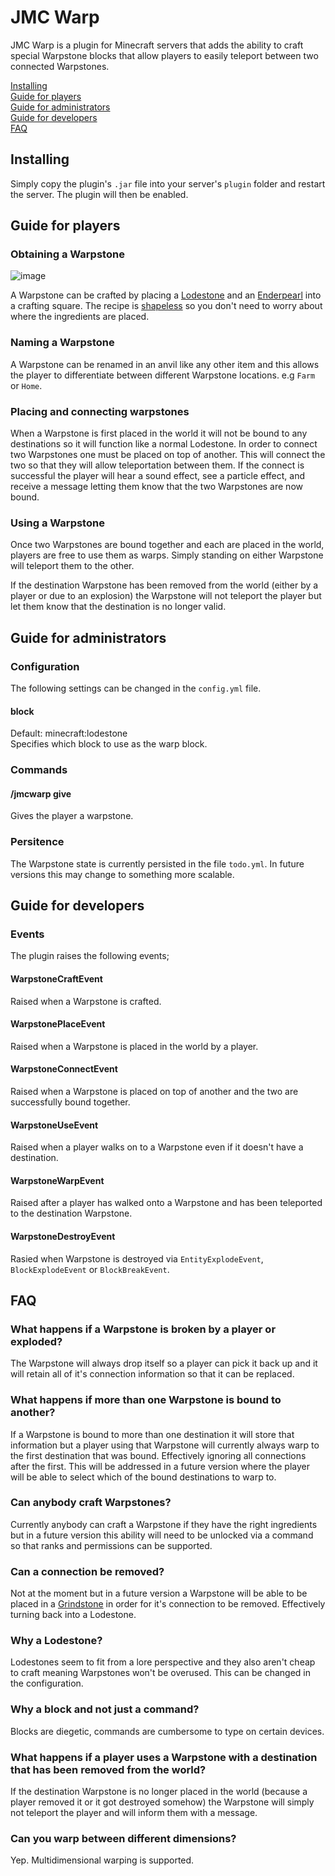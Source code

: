 # JMC Warp
JMC Warp is a plugin for Minecraft servers that adds the ability to craft special Warpstone blocks that allow players to easily teleport between two connected Warpstones.

[Installing](https://github.com/AdamJamesNaylor/jmc-warp/blob/main/README.md#installing)  
[Guide for players](https://github.com/AdamJamesNaylor/jmc-warp/blob/main/README.md#guide-for-players)  
[Guide for administrators](https://github.com/AdamJamesNaylor/jmc-warp/blob/main/README.md#guide-for-administrators)  
[Guide for developers](https://github.com/AdamJamesNaylor/jmc-warp/blob/main/README.md#guide-for-developers)  
[FAQ](https://github.com/AdamJamesNaylor/jmc-warp/blob/main/README.md#faq)  

## Installing
Simply copy the plugin's `.jar` file into your server's `plugin` folder and restart the server. The plugin will then be enabled.

## Guide for players

### Obtaining a Warpstone
![image](https://github.com/AdamJamesNaylor/jmc-warp/assets/1583720/8849d82f-2bf4-445f-a0bd-872064a2c352)

A Warpstone can be crafted by placing a [Lodestone](https://minecraft.fandom.com/wiki/Lodestone) and an [Enderpearl](https://minecraft.fandom.com/wiki/Ender_Pearl) into a crafting square. The recipe is [shapeless](https://minecraft.wiki/w/Crafting#Basic_crafting) so you don't need to worry about where the ingredients are placed.

### Naming a Warpstone
A Warpstone can be renamed in an anvil like any other item and this allows the player to differentiate between different Warpstone locations. e.g `Farm` or `Home`.

### Placing and connecting warpstones
When a Warpstone is first placed in the world it will not be bound to any destinations so it will function like a normal Lodestone. In order to connect two Warpstones one must be placed on top of another. This will connect the two so that they will allow teleportation between them. If the connect is successful the player will hear a sound effect, see a particle effect, and receive a message letting them know that the two Warpstones are now bound.

### Using a Warpstone
Once two Warpstones are bound together and each are placed in the world, players are free to use them as warps. Simply standing on either Warpstone will teleport them to the other.

If the destination Warpstone has been removed from the world (either by a player or due to an explosion) the Warpstone will not teleport the player but let them know that the destination is no longer valid.

## Guide for administrators

### Configuration

The following settings can be changed in the `config.yml` file.

#### block

Default: minecraft:lodestone  
Specifies which block to use as the warp block.

### Commands

#### /jmcwarp give
Gives the player a warpstone.

### Persitence
The Warpstone state is currently persisted in the file `todo.yml`. In future versions this may change to something more scalable.

## Guide for developers

### Events
The plugin raises the following events;
#### WarpstoneCraftEvent
Raised when a Warpstone is crafted.
#### WarpstonePlaceEvent
Raised when a Warpstone is placed in the world by a player.
#### WarpstoneConnectEvent
Raised when a Warpstone is placed on top of another and the two are successfully bound together.
#### WarpstoneUseEvent
Raised when a player walks on to a Warpstone even if it doesn't have a destination.
#### WarpstoneWarpEvent
Raised after a player has walked onto a Warpstone and has been teleported to the destination Warpstone.
#### WarpstoneDestroyEvent
Rasied when Warpstone is destroyed via `EntityExplodeEvent`, `BlockExplodeEvent` or `BlockBreakEvent`.

## FAQ

### What happens if a Warpstone is broken by a player or exploded?
The Warpstone will always drop itself so a player can pick it back up and it will retain all of it's connection information so that it can be replaced.

### What happens if more than one Warpstone is bound to another?
If a Warpstone is bound to more than one destination it will store that information but a player using that Warpstone will currently always warp to the first destination that was bound. Effectively ignoring all connections after the first. This will be addressed in a future version where the player will be able to select which of the bound destinations to warp to.

### Can anybody craft Warpstones?
Currently anybody can craft a Warpstone if they have the right ingredients but in a future version this ability will need to be unlocked via a command so that ranks and permissions can be supported.

### Can a connection be removed?
Not at the moment but in a future version a Warpstone will be able to be placed in a [Grindstone](https://minecraft.fandom.com/wiki/Grindstone) in order for it's connection to be removed. Effectively turning back into a Lodestone.

### Why a Lodestone?
Lodestones seem to fit from a lore perspective and they also aren't cheap to craft meaning Warpstones won't be overused. This can be changed in the configuration.

### Why a block and not just a command?
Blocks are diegetic, commands are cumbersome to type on certain devices.

### What happens if a player uses a Warpstone with a destination that has been removed from the world?
If the destination Warpstone is no longer placed in the world (because a player removed it or it got destroyed somehow) the Warpstone will simply not teleport the player and will inform them with a message.

### Can you warp between different dimensions?
Yep. Multidimensional warping is supported.


